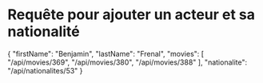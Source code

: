 # Requête pour ajouter un acteur et sa nationalité

{
  "firstName": "Benjamin",
  "lastName": "Frenal",
  "movies": [
			"/api/movies/369",
      "/api/movies/380",
      "/api/movies/388"
  ],
	"nationalite": "/api/nationalites/53"
}
